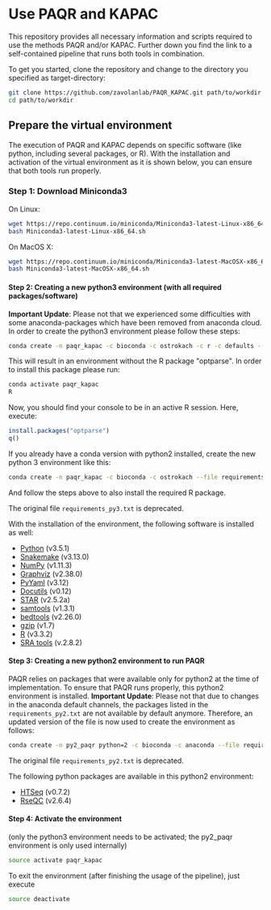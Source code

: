 # Use PAQR and KAPAC

This repository provides all necessary information and scripts required to use the methods PAQR and/or KAPAC.
Further down you find the link to a self-contained pipeline that runs both tools in combination.


To get you started, clone the repository and change to the directory you specified as target-directory:
```bash
git clone https://github.com/zavolanlab/PAQR_KAPAC.git path/to/workdir
cd path/to/workdir
```

## Prepare the virtual environment
The execution of PAQR and KAPAC depends on specific software (like python, including several packages, or R). With the installation and activation of the virtual environment as it is shown below, you can ensure that both tools run properly.

### Step 1: Download Miniconda3
On Linux:
  ```bash
  wget https://repo.continuum.io/miniconda/Miniconda3-latest-Linux-x86_64.sh
  bash Miniconda3-latest-Linux-x86_64.sh
  ```

On MacOS X:
  ```bash
  wget https://repo.continuum.io/miniconda/Miniconda3-latest-MacOSX-x86_64.sh
  bash Miniconda3-latest-MacOSX-x86_64.sh
  ```

#### Step 2: Creating a new python3 environment (with all required packages/software)
**Important Update**: Please not that we experienced some difficulties with some anaconda-packages which have been removed from anaconda cloud. In order to create the python3 environment please follow these steps:
  ```bash
  conda create -n paqr_kapac -c bioconda -c ostrokach -c r -c defaults --file requirements_py3_UPDATED.txt
  ```
This will result in an environment without the R package "optparse". In order to install this package please run:
  ```bash
  conda activate paqr_kapac
  R
  ```
Now, you should find your console to be in an active R session. Here, execute:
  ```R
  install.packages("optparse")
  q()
  ```
  
If you already have a conda version with python2 installed, create the new python 3 environment like this:
  ```bash
  conda create -n paqr_kapac -c bioconda -c ostrokach --file requirements_py3_UPDATED.txt python=3
  ```
And follow the steps above to also install the required R package.

The original file `requirements_py3.txt` is deprecated.

With the installation of the environment, the following software is installed as well:
- [Python](https://www.python.org/) (v3.5.1)
- [Snakemake](https://snakemake.readthedocs.io/en/stable/) (v3.13.0)
- [NumPy](http://www.numpy.org/) (v1.11.3)
- [Graphviz](http://www.graphviz.org/) (v2.38.0)
- [PyYaml](http://pyyaml.org/) (v3.12)
- [Docutils](http://docutils.sourceforge.net/) (v0.12)
- [STAR](https://github.com/alexdobin/STAR) (v2.5.2a)
- [samtools](http://www.htslib.org/) (v1.3.1)
- [bedtools](http://bedtools.readthedocs.io/en/latest/) (v2.26.0)
- [gzip](http://www.gzip.org/) (v1.7)
- [R](https://www.r-project.org/) (v3.3.2)
- [SRA tools](https://github.com/ncbi/sra-tools) (v.2.8.2)

#### Step 3: Creating a new python2 environment to run PAQR
PAQR relies on packages that were available only for python2 at the time of implementation. To ensure that PAQR runs properly, this python2 environment is installed.
**Important Update**: Please not that due to changes in the anaconda default channels, the packages listed in the `requirements_py2.txt` are not available by default anymore. Therefore, an updated version of the file is now used to create the environment as follows:
  ```bash
  conda create -n py2_paqr python=2 -c bioconda -c anaconda --file requirements_py2_UPDATED.txt
  ```
The original file `requirements_py2.txt` is deprecated.

The following python packages are available in this python2 environment:
- [HTSeq](https://htseq.readthedocs.io/en/release_0.9.1/index.html) (v0.7.2)
- [RseQC](http://rseqc.sourceforge.net) (v2.6.4)

#### Step 4: Activate the environment
(only the python3 environment needs to be activated; the py2_paqr environment is only used internally)
  ```bash
  source activate paqr_kapac
  ```
To exit the environment (after finishing the usage of the pipeline), just execute
  ```bash
  source deactivate
  ```

